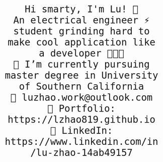 <p align="center" style="font-size:30px">
  <samp>
    Hi smarty, I'm Lu! 🍬 <br>
    An electrical engineer ⚡ student grinding hard to make cool application like a developer 👩🏼‍💻 <br>
    📕 I’m currently pursuing master degree in University of Southern California  <br>
    💌 luzhao.work@outlook.com <br>
    🎨 Portfolio: https://lzhao819.github.io <br>
    💼 LinkedIn: https://www.linkedin.com/in/lu-zhao-14ab49157 <br>
  </samp>
</p>
